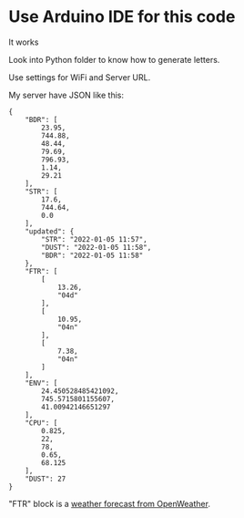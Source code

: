 # Use Arduino IDE for this code

It works

Look into Python folder to know how to generate letters.

Use settings for WiFi and Server URL.

My server have JSON like this:

```
{
    "BDR": [
        23.95,
        744.88,
        48.44,
        79.69,
        796.93,
        1.14,
        29.21
    ],
    "STR": [
        17.6,
        744.64,
        0.0
    ],
    "updated": {
        "STR": "2022-01-05 11:57",
        "DUST": "2022-01-05 11:58",
        "BDR": "2022-01-05 11:58"
    },
    "FTR": [
        [
            13.26,
            "04d"
        ],
        [
            10.95,
            "04n"
        ],
        [
            7.38,
            "04n"
        ]
    ],
    "ENV": [
        24.450528485421092,
        745.5715801155607,
        41.00942146651297
    ],
    "CPU": [
        0.825,
        22,
        78,
        0.65,
        68.125
    ],
    "DUST": 27
}
```

"FTR" block is a [weather forecast from OpenWeather](https://openweathermap.org/weather-conditions).

